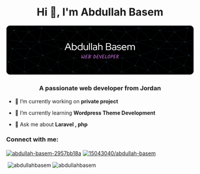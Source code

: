 <h1 align="center">Hi 👋, I'm Abdullah Basem</h1>

![Header](./github-header-image.png)

<h3 align="center">A passionate web developer from Jordan</h3>

- 🔭 I’m currently working on **private project**

- 🌱 I’m currently learning **Wordpress Theme Development**

- 💬 Ask me about **Laravel , php**

<h3 align="left">Connect with me:</h3>
<div  style="display: flex; gap: 5px;">
<a href="https://linkedin.com/in/abdullah-basem-2957bb18a" target="blank"><img align="center" src="https://raw.githubusercontent.com/rahuldkjain/github-profile-readme-generator/master/src/images/icons/Social/linked-in-alt.svg" alt="abdullah-basem-2957bb18a" height="30" width="40" /></a>
<a href="https://stackoverflow.com/users/15043040/abdullah-basem" target="blank"><img align="center" src="https://raw.githubusercontent.com/rahuldkjain/github-profile-readme-generator/master/src/images/icons/Social/stack-overflow.svg" alt="15043040/abdullah-basem" height="30" width="40" /></a>
</div>



<p>&nbsp;<img align="center" src="https://github-readme-stats.vercel.app/api?username=abdullahbasem&show_icons=true&locale=en" alt="abdullahbasem" /> <img align="center" src="https://github-readme-streak-stats.herokuapp.com/?user=abdullahbasem&" alt="abdullahbasem" /></p>







